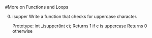 #More on Functions and Loops

0. isupper
Write a function that checks for uppercase character.

    Prototype: int _isupper(int c);
    Returns 1 if c is uppercase
    Returns 0 otherwise
